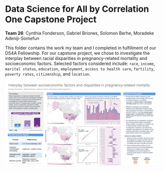 # Data Science for All by Correlation One Capstone Project
**Team 26**: Cynthia Fonderson, Gabriel Briones, Solomon Berhe, Moradeke Adeniji-Somefun

This folder contains the work my team and I completed in fulfillment of our DS4A Fellowship. For our capstone project, we chose to investigate the interplay between racial disparities in pregnancy-related mortality and socioeconomic factors. Selected factors considered include:
`race`, `income`, `marital status`, `education`, `employment`, `access to health care`, `fertility`, `poverty rates`, `citizenship`, and `location`.

![datafolio](datafolio.png)
